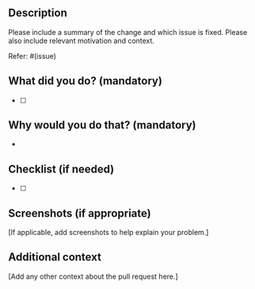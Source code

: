 ## Description

Please include a summary of the change and which issue is fixed. Please also include relevant motivation and context.

Refer: #(issue)

## What did you do? (mandatory)

- [ ]

## Why would you do that? (mandatory)

-

## Checklist (if needed)

- [ ]

## Screenshots (if appropriate)

[If applicable, add screenshots to help explain your problem.]

## Additional context

[Add any other context about the pull request here.]

